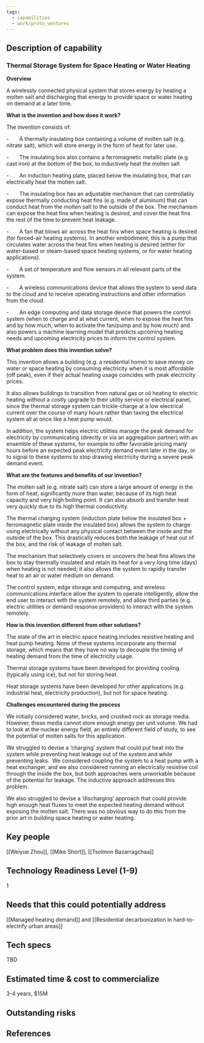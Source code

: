 ```yaml
---
tags:
  - capabilities
  - work/proto_ventures
---
```

## Description of capability
### Thermal Storage System for Space Heating or Water Heating

**Overview**

A wirelessly connected physical system that stores energy by heating a molten salt and discharging that energy to provide space or water heating on demand at a later time.

**What is the invention and how does it work?**

The invention consists of:

-       A thermally insulating box containing a volume of molten salt (e.g. nitrate salt), which will store energy in the form of heat for later use.

-       The insulating box also contains a ferromagnetic metallic plate (e.g. cast iron) at the bottom of the box, to inductively heat the molten salt

-       An induction heating plate, placed below the insulating box, that can electrically heat the molten salt.

-       The insulating box has an adjustable mechanism that can controllably expose thermally conducting heat fins (e.g. made of aluminum) that can conduct heat from the molten salt to the outside of the box. The mechanism can expose the heat fins when heating is desired, and cover the heat fins the rest of the time to prevent heat leakage.

-       A fan that blows air across the heat fins when space heating is desired (for forced-air heating systems). In another embodiment, this is a pump that circulates water across the heat fins when heating is desired (either for water-based or steam-based space heating systems, or for water heating applications).

-       A set of temperature and flow sensors in all relevant parts of the system.

-       A wireless communications device that allows the system to send data to the cloud and to receive operating instructions and other information from the cloud.

-       An edge computing and data storage device that powers the control system (when to charge and at what current, when to expose the heat fins and by how much, when to activate the fan/pump and by how much) and also powers a machine learning model that predicts upcoming heating needs and upcoming electricity prices to inform the control system.

**What problem does this invention solve?**

This invention allows a building (e.g. a residential home) to save money on water or space heating by consuming electricity when it is most affordable (off peak), even if their actual heating usage coincides with peak electricity prices.

It also allows buildings to transition from natural gas or oil heating to electric heating without a costly upgrade to their utility service or electrical panel, since the thermal storage system can trickle-charge at a low electrical current over the course of many hours rather than taxing the electrical system all at once like a heat pump would.

In addition, the system helps electric utilities manage the peak demand for electricity by communicating (directly or via an aggregation partner) with an ensemble of these systems, for example to offer favorable pricing many hours before an expected peak electricity demand event later in the day, or to signal to these systems to stop drawing electricity during a severe peak demand event.

**What are the features and benefits of our invention?**

The molten salt (e.g. nitrate salt) can store a large amount of energy in the form of heat, significantly more than water, because of its high heat capacity and very high boiling point. It can also absorb and transfer heat very quickly due to its high thermal conductivity.

The thermal charging system (induction plate below the insulated box + ferromagnetic plate inside the insulated box) allows the system to charge using electrically without any physical contact between the inside and the outside of the box. This drastically reduces both the leakage of heat out of the box, and the risk of leakage of molten salt.

The mechanism that selectively covers or uncovers the heat fins allows the box to stay thermally insulated and retain its heat for a very long time (days) when heating is not needed; it also allows the system to rapidly transfer heat to an air or water medium on demand.

The control system, edge storage and computing, and wireless communications interface allow the system to operate intelligently, allow the end user to interact with the system remotely, and allow third parties (e.g. electric utilities or demand response providers) to interact with the system remotely.

**How is this invention different from other solutions?**

The state of the art in electric space heating includes resistive heating and heat pump heating. None of these systems incorporate any thermal storage, which means that they have no way to decouple the timing of heating demand from the time of electricity usage.

Thermal storage systems have been developed for providing cooling (typically using ice), but not for storing heat.

Heat storage systems have been developed for other applications (e.g. industrial heat, electricity production), but not for space heating.

**Challenges encountered during the process**

We initially considered water, bricks, and crushed rock as storage media. However, these media cannot store enough energy per unit volume. We had to look at the nuclear energy field, an entirely different field of study, to see the potential of molten salts for this application.

We struggled to devise a ‘charging’ system that could put heat into the system while preventing heat leakage out of the system and while preventing leaks.  We considered coupling the system to a heat pump with a heat exchanger, and we also considered running an electrically resistive coil through the inside the box, but both approaches were unworkable because of the potential for leakage. The inductive approach addresses this problem.

We also struggled to devise a ‘discharging’ approach that could provide high enough heat fluxes to meet the expected heating demand without exposing the molten salt. There was no obvious way to do this from the prior art in building space heating or water heating.

## Key people
[[Weiyue Zhou]], [[Mike Short]], [[Tsolmon Bazarragchaa]]

## Technology Readiness Level (1-9)
1

## Needs that this could potentially address
[[Managed heating demand]] and [[Residential decarbonization in hard-to-electrify urban areas]]

## Tech specs
TBD

## Estimated time & cost to commercialize
3-4 years, $15M

## Outstanding risks


## References